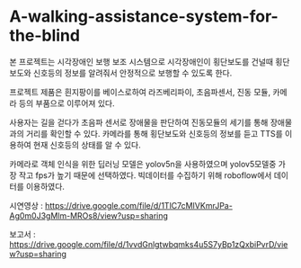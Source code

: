 # A-walking-assistance-system-for-the-blind

본 프로젝트는 시각장애인 보행 보조 시스템으로 시각장애인이 횡단보도를 건널때 횡단보도와 신호등의 정보를 알려줘서 안정적으로 보행할 수 있도록 한다. 

프로젝트 제품은 흰지팡이를 베이스로하여 라즈베리파이, 초음파센서, 진동 모듈, 카메라 등의 부품으로 이루어져 있다.

사용자는 길을 걷다가 초음파 센서로 장애물을 판단하여 진동모듈의 세기를 통해 장애물과의 거리를 확인할 수 있다.
카메라를 통해 횡단보도와 신호등의 정보를 듣고 TTS를 이용하여 현재 신호등의 상태를 알 수 있다.

카메라로 객체 인식을 위한 딥러닝 모델은 yolov5n을 사용하였으며 yolov5모델중 가장 작고 fps가 높기 때문에 선택하였다.
빅데이터를 수집하기 위해 roboflow에서 데이터를 이용하였다.

시연영상 : https://drive.google.com/file/d/1TlC7cMIVKmrJPa-Ag0m0J3gMlm-MROs8/view?usp=sharing

보고서 : https://drive.google.com/file/d/1vvdGnlgtwbqmks4u5S7yBp1zQxbiPvrD/view?usp=sharing
